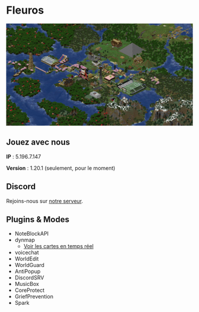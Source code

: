 # Fleuros
![Fleuros](https://github.com/Fleuros/Fleuros/blob/main/fleuros.png)
## Jouez avec nous
**IP** : 5.196.7.147

**Version** : 1.20.1 (seulement, pour le moment)
## Discord
Rejoins-nous sur [notre serveur](https://discord.gg/tNp9nrd).
## Plugins & Modes
- NoteBlockAPI
- dynmap
  - [Voir les cartes en temps réel](http://5.196.7.147:8123)
- voicechat
- WorldEdit
- WorldGuard
- AntiPopup
- DiscordSRV
- MusicBox
- CoreProtect
- GriefPrevention
- Spark
